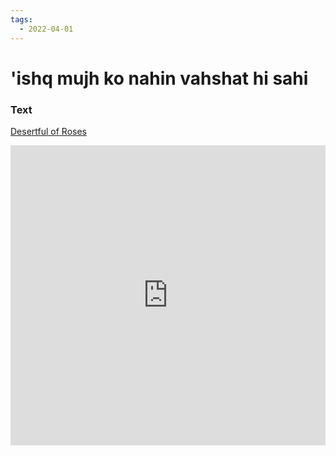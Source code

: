 ```yaml
---
tags:
  - 2022-04-01
---
```

# 'ishq mujh ko nahin vahshat hi sahi

### Text
[Desertful of Roses](http://www.columbia.edu/itc/mealac/pritchett/00ghalib/148/index_148.html)

<embed src="http://www.columbia.edu/itc/mealac/pritchett/00ghalib/148/index_148.html" style="width:100%; height: 50vw;">